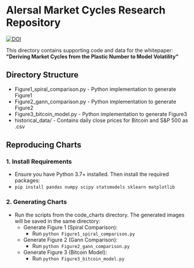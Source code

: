 # Alersal Market Cycles Research Repository
[![DOI](https://zenodo.org/badge/DOI/10.5281/zenodo.16730905.svg)](https://doi.org/10.5281/zenodo.16730905)

This directory contains supporting code and data for the whitepaper:  
**"Deriving Market Cycles from the Plastic Number to Model Volatility"**

## Directory Structure
- Figure1_spiral_comparison.py - Python implementation to generate Figure1
- Figure2_gann_comparison.py   - Python implementation to generate Figure2
- Figure3_bitcoin_model.py     - Python implementation to generate Figure3
- historical_data/             - Contains daily close prices for Bitcoin and S&P 500 as .csv

## Reproducing Charts
### 1. Install Requirements
   - Ensure you have Python 3.7+ installed. Then install the required packages:
   - `pip install pandas numpy scipy statsmodels sklearn matplotlib`

### 2. Generating Charts 
- Run the scripts from the code_charts directory. The generated images will be saved in the same directory:
   - Generate Figure 1 (Spiral Comparison):
      - Run `python Figure1_spiral_comparison.py`
   - Generate Figure 2 (Gann Comparison):
      - Run `python Figure2_gann_comparison.py`
   - Generate Figure 3 (Bitcoin Model):
      - Run `python Figure3_bitcoin_model.py`
